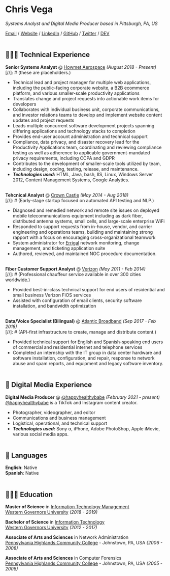 # Chris Vega

_Systems Analyst and Digital Media Producer based in Pittsburgh, PA, US_ <br>

[Email](mailto:talk.to.twop0intfive@gmail.com) / [Website](https://koji.to/@his.panic.excellence/) / [LinkedIn](https://www.linkedin.com/in/chrisevega/) / [GitHub](https://github.com/chris-vega/) / [Twitter](https://twitter.com/vegaesthetic/) / [DEV](https://dev.to/chrisvega) <br><br>

## 👨🏻‍💻 Technical Experience

**Senior Systems Analyst** @ [Howmet Aerospace](https://www.howmet.com/) _(August 2018 - Present)_ <br>
[//]: # (these are placeholders.)
  - Technical lead and project manager for multiple web applications, including the public-facing corporate website, a B2B ecommerce platform, and various smaller-scale productivity applications
  - Translates change and project requests into actionable work items for developers
  - Collaborates with individual business unit, corporate communications, and investor relations teams to develop and implement website content updates and project requests
  - Leads multiple concurrent software development projects spanning differing applications and technology stacks to completion
  - Provides end-user account administration and technical support
  - Compliance, data privacy, and disaster recovery lead for the Productivity Applications team, coordinating and reviewing compliance testing as well as adherence to applicable government-mandated privacy requirements, including CCPA and GDPR
  - Contributes to the development of smaller-scale tools utilized by team, including design, coding, testing, release, and maintenance. 
  - **_Technologies used:_** HTML, Java, bash, IIS, Linux, Windows Server 2012, Content Management Systems, Google Analytics.
<br><br>

**Tehcnical Analyst** @ [Crown Castle](http://www.crowncastle.com/) _(May 2014 - Aug 2018)_ <br>
[//]: # (Early-stage startup focused on automated API testing and NLP.)
  - Diagnosed and remedied network and remote site issues on deployed mobile telecommunications equipment including as dark fiber, distributed antenna systems, small cells, and large-scale enterprise WiFi
  - Responded to support requests from in-house, vendor, and carrier engineering and operations teams, building and maintaining strong rapport with a focus on encouraging cross-organizational teamwork
  - System administrator for [Errigal](https://www.errigal.com/) network monitoring, change management, and ticketing application suite
  - Authored, reviewed, and maintained NOC procedure documentation.
<br><br>

**Fiber Customer Support Analyst** @ [Verizon](https://www.verizon.com/) _(May 2011 - Feb 2014)_ <br>
[//]: # (Professional chauffeur service available in over 300 cities worldwide.)
  - Provided best-in-class technical support for end users of residential and small business Verizon FiOS services
  - Assisted with configuration of email clients, security software installation, and bandwidth optimization
  <br><br>

**Data/Voice Specialist (Bilingual)** @ [Atlantic Broadband](https://www.atlanticbb.com/) _(Sep 2017 - Feb 2018)_ <br>
[//]: # (API-first infrastructure to create, manage and distribute content.)
  - Provided technical support for English and Spanish-speaking end users of commercial and residential internet and telephone services
  - Completed an internship with the IT group in data center hardware and software installation, configuration, and repair, response to network abuse and spam reports, and equipment and legacy software inventory.
<br><br>
    
## 🎥 Digital Media Experience

**Digital Media Producer** @ [@happyhealthybabe](https://www.tiktok.com/@happyhealthybabe/) _(February 2021 - present)_ <br>
[@happyhealthybabe](https://www.tiktok.com/@happyhealthybabe/) is a TikTok and Instagram content creator.
  - Photographer, videographer, and editor
  - Communications and business management 
  - Logistical, operational, and technical support
  - **_Technologies used:_** Sony α, iPhone, Adobe PhotoShop, Apple iMovie, various social media apps.
<br><br>


## 💬 Languages

**English**: Native <br>
**Spanish**: Native
<br><br>


## 👩🏼‍🎓 Education

**Master of Science** in [Information Technology Management](https://www.wgu.edu/online-it-degrees/information-technology-management-masters-program.html)<br>
[Western Governors University](https://www.wgu.edu/) _(2018 - 2019)_ <br>

**Bachelor of Science** in [Information Technology](https://www.wgu.edu/online-it-degrees/information-technology-bachelors-program.html)<br>
[Western Governors University](https://www.wgu.edu/) _(2012 - 2017)_ <br>

**Associate of Arts and Sciences** in Network Administration<br>
[Pennsylvania Highlands Community College](https://www.pennhighlands.edu/) - Johnstown, PA, USA _(2006 - 2008)_ <br>

**Associate of Arts and Sciences** in Computer Forensics<br>
[Pennsylvania Highlands Community College](https://www.pennhighlands.edu/) - Johnstown, PA, USA _(2005 - 2008)_ <br>